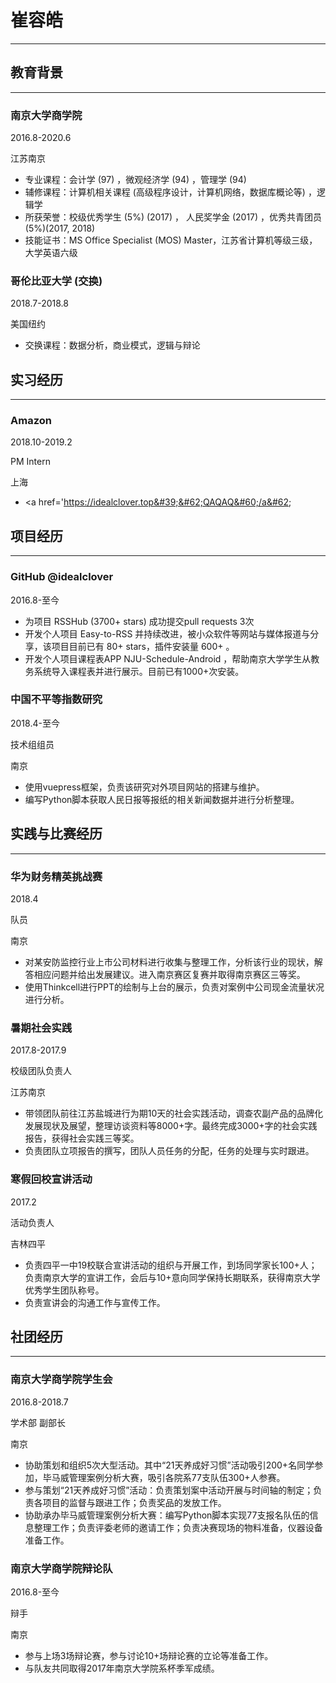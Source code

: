 # 崔容皓
-----


## 教育背景
-----

### 南京大学商学院

2016.8-2020.6

江苏南京

* 专业课程：会计学 (97) ，微观经济学 (94) ，管理学 (94)
* 辅修课程：计算机相关课程 (高级程序设计，计算机网络，数据库概论等) ，逻辑学
* 所获荣誉：校级优秀学生 (5%) (2017) ， 人民奖学金 (2017) ，优秀共青团员 (5%)(2017, 2018) 
* 技能证书：MS Office Specialist (MOS) Master，江苏省计算机等级三级，大学英语六级

### 哥伦比亚大学 (交换) 

2018.7-2018.8

美国纽约

* 交换课程：数据分析，商业模式，逻辑与辩论

## 实习经历
-----

### Amazon

2018.10-2019.2

PM Intern

上海

* &#60;a href=&#39;https://idealclover.top&#39;&#62;QAQAQ&#60;/a&#62;

## 项目经历
-----

### GitHub @idealclover

2016.8-至今


* 为项目 RSSHub (3700+ stars) 成功提交pull requests 3次
* 开发个人项目 Easy-to-RSS 并持续改进，被小众软件等网站与媒体报道与分享，该项目目前已有 80+ stars，插件安装量 600+ 。
* 开发个人项目课程表APP NJU-Schedule-Android ，帮助南京大学学生从教务系统导入课程表并进行展示。目前已有1000+次安装。

### 中国不平等指数研究

2018.4-至今

技术组组员

南京

* 使用vuepress框架，负责该研究对外项目网站的搭建与维护。
* 编写Python脚本获取人民日报等报纸的相关新闻数据并进行分析整理。

## 实践与比赛经历
-----

### 华为财务精英挑战赛

2018.4

队员

南京

* 对某安防监控行业上市公司材料进行收集与整理工作，分析该行业的现状，解答相应问题并给出发展建议。进入南京赛区复赛并取得南京赛区三等奖。
* 使用Thinkcell进行PPT的绘制与上台的展示，负责对案例中公司现金流量状况进行分析。

### 暑期社会实践

2017.8-2017.9

校级团队负责人

江苏南京

* 带领团队前往江苏盐城进行为期10天的社会实践活动，调查农副产品的品牌化发展现状及展望，整理访谈资料等8000+字。最终完成3000+字的社会实践报告，获得社会实践三等奖。
* 负责团队立项报告的撰写，团队人员任务的分配，任务的处理与实时跟进。

### 寒假回校宣讲活动

2017.2

活动负责人

吉林四平

* 负责四平一中19校联合宣讲活动的组织与开展工作，到场同学家长100+人；负责南京大学的宣讲工作，会后与10+意向同学保持长期联系，获得南京大学优秀学生团队称号。
* 负责宣讲会的沟通工作与宣传工作。

## 社团经历
-----

### 南京大学商学院学生会

2016.8-2018.7

学术部 副部长

南京

* 协助策划和组织5次大型活动。其中“21天养成好习惯”活动吸引200+名同学参加，毕马威管理案例分析大赛，吸引各院系77支队伍300+人参赛。
* 参与策划“21天养成好习惯”活动：负责策划案中活动开展与时间轴的制定；负责各项目的监督与跟进工作；负责奖品的发放工作。
* 协助承办毕马威管理案例分析大赛：编写Python脚本实现77支报名队伍的信息整理工作；负责评委老师的邀请工作；负责决赛现场的物料准备，仪器设备准备工作。

### 南京大学商学院辩论队

2016.8-至今

辩手

南京

* 参与上场3场辩论赛，参与讨论10+场辩论赛的立论等准备工作。
* 与队友共同取得2017年南京大学院系杯季军成绩。

